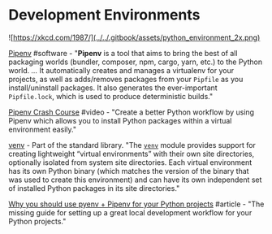 # Development Environments

![https://xkcd.com/1987/](../../.gitbook/assets/python_environment_2x.png)

[Pipenv](https://docs.pipenv.org/en/latest/#pipenv-python-dev-workflow-for-humans) \#software - "**Pipenv** is a tool that aims to bring the best of all packaging worlds \(bundler, composer, npm, cargo, yarn, etc.\) to the Python world. _..._ It automatically creates and manages a virtualenv for your projects, as well as adds/removes packages from your `Pipfile` as you install/uninstall packages. It also generates the ever-important `Pipfile.lock`, which is used to produce deterministic builds."

[Pipenv Crash Course](https://www.youtube.com/watch?v=6Qmnh5C4Pmo) \#video - "Create a better Python workflow by using Pipenv which allows you to install Python packages within a virtual environment easily."

[venv](https://docs.python.org/3/library/venv.html) - Part of the standard library. "The [`venv`](https://docs.python.org/3/library/venv.html#module-venv) module provides support for creating lightweight “virtual environments” with their own site directories, optionally isolated from system site directories. Each virtual environment has its own Python binary \(which matches the version of the binary that was used to create this environment\) and can have its own independent set of installed Python packages in its site directories."

[Why you should use pyenv + Pipenv for your Python projects](https://hackernoon.com/reaching-python-development-nirvana-bb5692adf30c) \#article - "The missing guide for setting up a great local development workflow for your Python projects."

